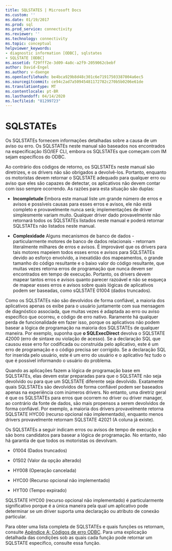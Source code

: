 ```yaml
---
title: SQLSTATES | Microsoft Docs
ms.custom: ''
ms.date: 01/19/2017
ms.prod: sql
ms.prod_service: connectivity
ms.reviewer: ''
ms.technology: connectivity
ms.topic: conceptual
helpviewer_keywords:
- diagnostic information [ODBC], sqlstates
- SQLSTATE [ODBC]
ms.assetid: f29fff2e-3d09-4a8c-a2f9-2059062cbebf
author: David-Engel
ms.author: v-daenge
ms.openlocfilehash: be4bca929b8d48c301c6e71917503387004a6ec5
ms.sourcegitcommit: ce94c2ad7a50945481172782c270b5b0206e61de
ms.translationtype: MT
ms.contentlocale: pt-BR
ms.lasthandoff: 04/14/2020
ms.locfileid: "81299723"
---
```

# <a name="sqlstates"></a>SQLSTATEs
Os SQLSTATEs fornecem informações detalhadas sobre a causa de um aviso ou erro. Os SQLSTATEs neste manual são baseados nos encontrados na especificação ISO/IEF CLI, embora os SQLSTATEs que começam com IM sejam específicos do ODBC.  
  
 Ao contrário dos códigos de retorno, os SQLSTATEs neste manual são diretrizes, e os drivers não são obrigados a devolvê-los. Portanto, enquanto os motoristas devem retornar o SQLSTATE adequado para qualquer erro ou aviso que eles são capazes de detectar, os aplicativos não devem contar com isso sempre ocorrendo. As razões para esta situação são duplas:  
  
-   **Incompletude** Embora este manual liste um grande número de erros e avisos e possíveis causas para esses erros e avisos, ele não está completo e provavelmente nunca será; implementações de driver simplesmente variam muito. Qualquer driver dado provavelmente não retornará todos os SQLSTATEs listados neste manual e poderá retornar SQLSTATEs não listados neste manual.  
  
-   **Complexidade** Alguns mecanismos de banco de dados - particularmente motores de banco de dados relacionais - retornam literalmente milhares de erros e avisos. É improvável que os drivers para tais motores mapeiem todos esses erros e avisos para SQLSTATEs devido ao esforço envolvido, a inexatidão dos mapeamentos, o grande tamanho do código resultante e o baixo valor do código resultante, que muitas vezes retorna erros de programação que nunca devem ser encontrados em tempo de execução. Portanto, os drivers devem mapear tantos erros e avisos quanto parecer razoável e não se esqueça de mapear esses erros e avisos sobre quais lógicas de aplicativos podem ser baseadas, como sQLSTATE 01004 (dados truncados).  
  
 Como os SQLSTATEs não são devolvidos de forma confiável, a maioria dos aplicativos apenas os exibe para o usuário juntamente com sua mensagem de diagnóstico associada, que muitas vezes é adaptada ao erro ou aviso específico que ocorreu, e código de erro nativo. Raramente há qualquer perda de funcionalidade em fazer isso, porque os aplicativos não podem basear a lógica de programação na maioria dos SQLSTATEs de qualquer maneira. Por exemplo, suponha que **o SQLExecDirect** devolva o SQLSTATE 42000 (erro de sintaxe ou violação de acesso). Se a declaração SQL que causou esse erro for codificada ou construída pelo aplicativo, este é um erro de programação e o código precisa ser corrigido. Se a declaração SQL for inserida pelo usuário, este é um erro do usuário e o aplicativo fez tudo o que é possível informando o usuário do problema.  
  
 Quando as aplicações fazem a lógica de programação base em SQLSTATEs, elas devem estar preparadas para que o SQLSTATE não seja devolvido ou para que um SQLSTATE diferente seja devolvido. Exatamente quais SQLSTATEs são devolvidos de forma confiável podem ser baseados apenas na experiência com inúmeros drivers. No entanto, uma diretriz geral é que os SQLSTATEs para erros que ocorrem no driver ou driver manager, ao contrário da fonte de dados, são mais propensos a serem devolvidos de forma confiável. Por exemplo, a maioria dos drivers provavelmente retorna SQLSTATE HYC00 (recurso opcional não implementado), enquanto menos drivers provavelmente retornam SQLSTATE 42021 (A coluna já existe).  
  
 Os SQLSTATEs a seguir indicam erros ou avisos de tempo de execução e são bons candidatos para basear a lógica de programação. No entanto, não há garantia de que todos os motoristas os devolvam.  
  
-   01004 (Dados truncados)  
  
-   01S02 (Valor da opção alterado)  
  
-   HY008 (Operação cancelada)  
  
-   HYC00 (Recurso opcional não implementado)  
  
-   HYT00 (Tempo expirado)  
  
 SQLSTATE HYC00 (recurso opcional não implementado) é particularmente significativo porque é a única maneira pela qual um aplicativo pode determinar se um driver suporta uma declaração ou atributo de conexão particular.  
  
 Para obter uma lista completa de SQLSTATEs e quais funções os retornam, consulte [Apêndice A: Códigos de erro ODBC](../../../odbc/reference/appendixes/appendix-a-odbc-error-codes.md). Para uma explicação detalhada das condições sob as quais cada função pode retornar um SQLSTATE específico, consulte essa função.
